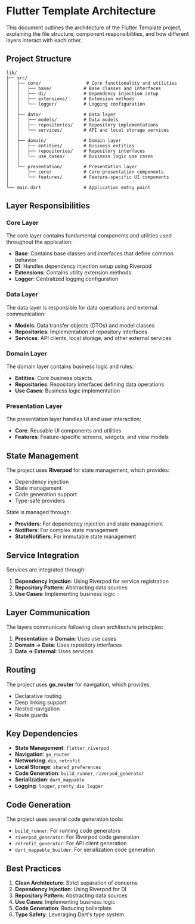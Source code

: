# Flutter Template Architecture

This document outlines the architecture of the Flutter Template project, explaining the file structure, component responsibilities, and how different layers interact with each other.

## Project Structure

```
lib/
├── src/
│   ├── core/                 # Core functionality and utilities
│   │   ├── base/            # Base classes and interfaces
│   │   ├── di/              # Dependency injection setup
│   │   ├── extensions/      # Extension methods
│   │   └── logger/          # Logging configuration
│   │
│   ├── data/                # Data layer
│   │   ├── models/          # Data models
│   │   ├── repositories/    # Repository implementations
│   │   └── services/        # API and local storage services
│   │
│   ├── domain/              # Domain layer
│   │   ├── entities/        # Business entities
│   │   ├── repositories/    # Repository interfaces
│   │   └── use_cases/       # Business logic use cases
│   │
│   └── presentation/        # Presentation layer
│       ├── core/            # Core presentation components
│       └── features/        # Feature-specific UI components
│
└── main.dart                # Application entry point
```

## Layer Responsibilities

### Core Layer
The core layer contains fundamental components and utilities used throughout the application:
- **Base**: Contains base classes and interfaces that define common behavior
- **DI**: Handles dependency injection setup using Riverpod
- **Extensions**: Contains utility extension methods
- **Logger**: Centralized logging configuration

### Data Layer
The data layer is responsible for data operations and external communication:
- **Models**: Data transfer objects (DTOs) and model classes
- **Repositories**: Implementation of repository interfaces
- **Services**: API clients, local storage, and other external services

### Domain Layer
The domain layer contains business logic and rules:
- **Entities**: Core business objects
- **Repositories**: Repository interfaces defining data operations
- **Use Cases**: Business logic implementation

### Presentation Layer
The presentation layer handles UI and user interaction:
- **Core**: Reusable UI components and utilities
- **Features**: Feature-specific screens, widgets, and view models

## State Management

The project uses **Riverpod** for state management, which provides:
- Dependency injection
- State management
- Code generation support
- Type-safe providers

State is managed through:
- **Providers**: For dependency injection and state management
- **Notifiers**: For complex state management
- **StateNotifiers**: For immutable state management

## Service Integration

Services are integrated through:
1. **Dependency Injection**: Using Riverpod for service registration
2. **Repository Pattern**: Abstracting data sources
3. **Use Cases**: Implementing business logic

## Layer Communication

The layers communicate following clean architecture principles:
1. **Presentation → Domain**: Uses use cases
2. **Domain → Data**: Uses repository interfaces
3. **Data → External**: Uses services

## Routing

The project uses **go_router** for navigation, which provides:
- Declarative routing
- Deep linking support
- Nested navigation
- Route guards

## Key Dependencies

- **State Management**: `flutter_riverpod`
- **Navigation**: `go_router`
- **Networking**: `dio`, `retrofit`
- **Local Storage**: `shared_preferences`
- **Code Generation**: `build_runner`, `riverpod_generator`
- **Serialization**: `dart_mappable`
- **Logging**: `logger`, `pretty_dio_logger`

## Code Generation

The project uses several code generation tools:
- `build_runner`: For running code generators
- `riverpod_generator`: For Riverpod code generation
- `retrofit_generator`: For API client generation
- `dart_mappable_builder`: For serialization code generation

## Best Practices

1. **Clean Architecture**: Strict separation of concerns
2. **Dependency Injection**: Using Riverpod for DI
3. **Repository Pattern**: Abstracting data sources
4. **Use Cases**: Implementing business logic
5. **Code Generation**: Reducing boilerplate
6. **Type Safety**: Leveraging Dart's type system
